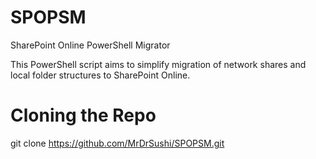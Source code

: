 # SPOPSM
SharePoint Online PowerShell Migrator

This PowerShell script aims to simplify migration of network shares and local folder structures to SharePoint Online.

# Cloning the Repo
git clone https://github.com/MrDrSushi/SPOPSM.git

